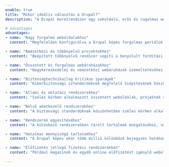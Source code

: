 ```yaml
---
enable: true
title: "Mikor ideális választás a Drupal?"
description: "A Drupal keretrendszer egy sokoldalú, erős és rugalmas weboldal-fejlesztési eszköz, amely számos előnnyel rendelkezik."

# advantages
advantages:
- name: "Nagy forgalmú weboldalakhoz"
  content: "Megfelelően konfigurálva a Drupal képes forgalmas portálok kiszolgálására, különösen belépést igénylő munkamenetek esetén."

- name: "Nemzetközi és többnyelvű projektekhez"
  content: "Beépített többnyelvű rendszer segíti a bonyolult fordítási folyamatokat, egyszerű tartalomkezelést és átlátható felületet biztosítva."

- name: "Összetett és forgalmas webáruházakhoz"
  content: "Nagykereskedelmi és nemzetközi webáruházak üzemeltetéséhez, ahol összetett és egyedi vásárlási folyamatok zajlanak."

- name: "Biztonságtechnikailag kritikus iparágak"
  content: "Kiberbiztonsági sztenderdeknek megfelelő kiépítésének köszönhetően nagyszerű választás egészségügyi és más kritikusan személyes adatokat kezelő weboldalakhoz."

- name: "Állami és oktatási rendszerekhez"
  content: "Széles körben alkalmazott összetett weboldalak, projektek számára, ahol fontos a különböző jogosultságok és munkamenetek meghatározása."

- name: "Belső adatkezelő rendszerekhez"
  content: "A biztonsági standardoknak köszönhetően széles körben alkalmazható különböző vállalkozások belső működésének elősegítésére."

- name: "Rendszerek egyesítéséhez"
  content: "A különböző rendszerekben tárolt tartalmak mozgatásához, vagy kezeléséhez, átalakításához is tökéletes megoldást biztosít."

- name: "Hatalmas mennyiségű tartalomhoz"
  content: "A Drupal képes akár több millió különböző bejegyzés hatékony tárolására, és a tárolt tartalom optimális kezelésére teljesítménybeli problémák nélkül."

- name: "Előfizetés jellegű fizetési rendszerekhez"
  content: "Például magazinok és egyéb online előfizetést igénylő weboldalak működtetéséhez ideális választás."

---
```


